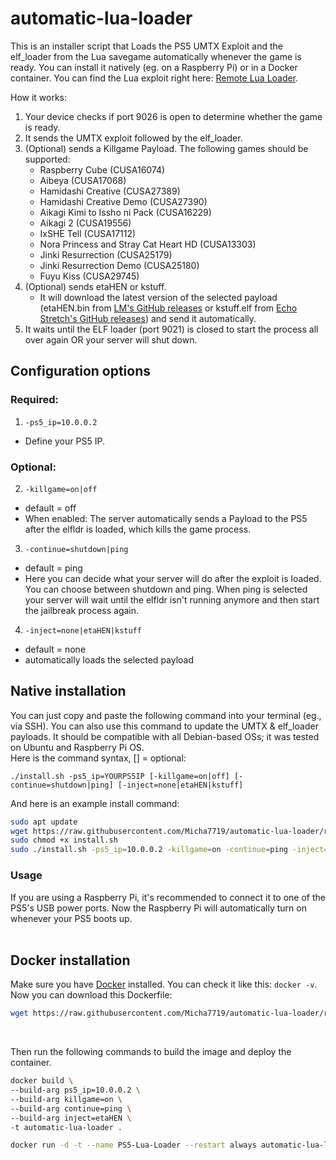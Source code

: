 # automatic-lua-loader
This is an installer script that Loads the PS5 UMTX Exploit and the elf_loader from the Lua savegame automatically whenever the game is ready. You can install it natively (eg. on a Raspberry Pi) or in a Docker container. You can find the Lua exploit right here: [Remote Lua Loader](https://github.com/shahrilnet/remote_lua_loader).

How it works:
1. Your device checks if port 9026 is open to determine whether the game is ready. 
2. It sends the UMTX exploit followed by the elf_loader.
3. (Optional) sends a Killgame Payload. The following games should be supported:
    - Raspberry Cube (CUSA16074)
    - Aibeya (CUSA17068)
    - Hamidashi Creative (CUSA27389)
    - Hamidashi Creative Demo (CUSA27390)
    - Aikagi Kimi to Issho ni Pack (CUSA16229)
    - Aikagi 2 (CUSA19556)
    - IxSHE Tell (CUSA17112)
    - Nora Princess and Stray Cat Heart HD (CUSA13303)
    - Jinki Resurrection (CUSA25179)
    - Jinki Resurrection Demo (CUSA25180)
    - Fuyu Kiss (CUSA29745)
4. (Optional) sends etaHEN or kstuff.
    - It will download the latest version of the selected payload (etaHEN.bin from [LM's GitHub releases](https://github.com/etaHEN/etaHEN/releases/latest/) or kstuff.elf from [Echo Stretch's GitHub releases](https://github.com/EchoStretch/kstuff/releases/latest/)) and send it automatically.
5. It waits until the ELF loader (port 9021) is closed to start the process all over again OR your server will shut down. 

## Configuration options
### Required:
1. `-ps5_ip=10.0.0.2`
- Define your PS5 IP.

### Optional:
2. `-killgame=on|off`<br/>
- default = off
- When enabled: The server automatically sends a Payload to the PS5 after the elfldr is loaded, which kills the game process. <br/>

3. `-continue=shutdown|ping`
- default = ping
- Here you can decide what your server will do after the exploit is loaded. You can choose between shutdown and ping. When ping is selected your server will wait until the elfldr isn't running anymore and then start the jailbreak process again. 

4. `-inject=none|etaHEN|kstuff`
- default = none
- automatically loads the selected payload


## Native installation
You can just copy and paste the following command into your terminal (eg., via SSH). You can also use this command to update the UMTX & elf_loader payloads. It should be compatible with all Debian-based OSs; it was tested on Ubuntu and Raspberry Pi OS. <br>
Here is the command syntax, [] = optional: 

`./install.sh -ps5_ip=YOURPS5IP [-killgame=on|off] [-continue=shutdown|ping] [-inject=none|etaHEN|kstuff]`

And here is an example install command: 
<br>

```sh
sudo apt update
wget https://raw.githubusercontent.com/Micha7719/automatic-lua-loader/refs/heads/main/install.sh
sudo chmod +x install.sh
sudo ./install.sh -ps5_ip=10.0.0.2 -killgame=on -continue=ping -inject=etaHEN
```

### Usage
If you are using a Raspberry Pi, it's recommended to connect it to one of the PS5's USB power ports. Now the Raspberry Pi will automatically turn on whenever your PS5 boots up. 
<br><br>

## Docker installation
Make sure you have [Docker](https://docs.docker.com/engine/install/) installed. You can check it like this: `docker -v`.
Now you can download this Dockerfile:
<br>

```sh
wget https://raw.githubusercontent.com/Micha7719/automatic-lua-loader/refs/heads/main/Dockerfile
```

<br>

Then run the following commands to build the image and deploy the container.
<br>

```sh
docker build \
--build-arg ps5_ip=10.0.0.2 \
--build-arg killgame=on \
--build-arg continue=ping \
--build-arg inject=etaHEN \
-t automatic-lua-loader .

docker run -d -t --name PS5-Lua-Loader --restart always automatic-lua-loader
```
